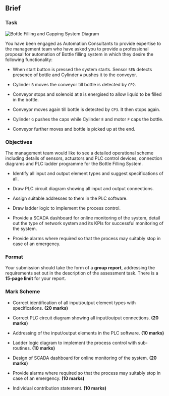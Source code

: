 
## Brief

### Task 

![Bottle Filling and Capping System Diagram](Bottle%20Filling%20and%20Capping%20System%20Diagram.png)

You have been engaged as Automation Consultants to provide expertise to the management team who have asked you to provide a professional proposal for automation of Bottle filling system in which they desire the following functionality:

- When start button is pressed the system starts. Sensor `SEN` detects presence of bottle and Cylinder `A` pushes it to the conveyor.
    
- Cylinder `B` moves the conveyor till bottle is detected by `CP2`.
    
- Conveyor stops and solenoid at `D` is energised to allow liquid to be filled in the bottle.
    
- Conveyor moves again till bottle is detected by `CP3`. It then stops again.
    
- Cylinder `G` pushes the caps while Cylinder `E` and motor `F` caps the bottle.
    
- Conveyor further moves and bottle is picked up at the end.
    


### Objectives

The management team would like to see a detailed operational scheme including details of sensors, actuators and PLC control devices, connection diagrams and PLC ladder programme for the Bottle Filling System.

- Identify all input and output element types and suggest specifications of all.
    
- Draw PLC circuit diagram showing all input and output connections.
    
- Assign suitable addresses to them in the PLC software.
    
- Draw ladder logic to implement the process control.
    
- Provide a SCADA dashboard for online monitoring of the system, detail out the type of network system and its KPIs for successful monitoring of the system.
    
- Provide alarms where required so that the process may suitably stop in case of an emergency.

### Format

Your submission should take the form of a **group report**, addressing the requirements set out in the description of the assessment task. There is a **15-page limit** for your report.

###  Mark Scheme

- Correct identification of all input/output element types with specifications. **(20 marks)**
    
- Correct PLC circuit diagram showing all input/output connections. **(20 marks)**
    
- Addressing of the input/output elements in the PLC software. **(10 marks)**
    
- Ladder logic diagram to implement the process control with sub-routines. **(10 marks)**
    
- Design of SCADA dashboard for online monitoring of the system. **(20 marks)**
    
- Provide alarms where required so that the process may suitably stop in case of an emergency. **(10 marks)**
    
- Individual contribution statement. **(10 marks)**